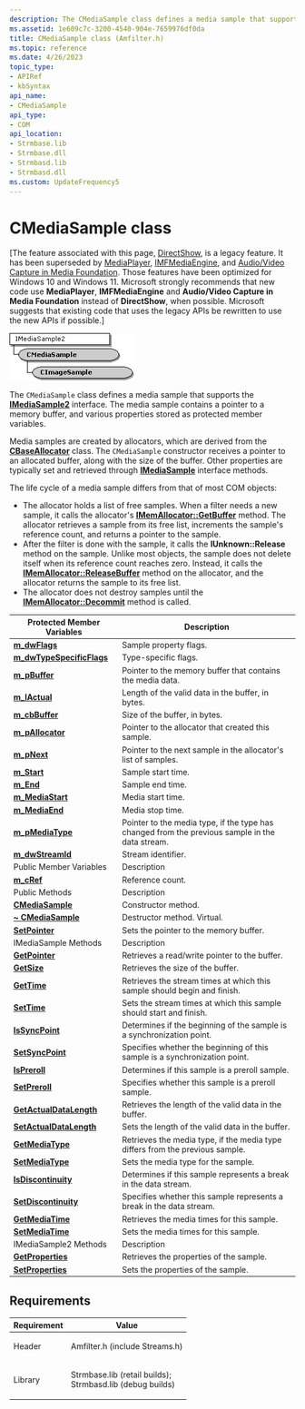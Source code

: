 ```yaml
---
description: The CMediaSample class defines a media sample that supports the IMediaSample2 interface. The media sample contains a pointer to a memory buffer, and various properties stored as protected member variables.
ms.assetid: 1e609c7c-3200-4540-904e-7659976df0da
title: CMediaSample class (Amfilter.h)
ms.topic: reference
ms.date: 4/26/2023
topic_type: 
- APIRef
- kbSyntax
api_name: 
- CMediaSample
api_type: 
- COM
api_location: 
- Strmbase.lib
- Strmbase.dll
- Strmbasd.lib
- Strmbasd.dll
ms.custom: UpdateFrequency5
---
```


# CMediaSample class

\[The feature associated with this page, [DirectShow](/windows/win32/directshow/directshow), is a legacy feature. It has been superseded by [MediaPlayer](/uwp/api/Windows.Media.Playback.MediaPlayer), [IMFMediaEngine](/windows/win32/api/mfmediaengine/nn-mfmediaengine-imfmediaengine), and [Audio/Video Capture in Media Foundation](/windows/win32/medfound/audio-video-capture-in-media-foundation). Those features have been optimized for Windows 10 and Windows 11. Microsoft strongly recommends that new code use **MediaPlayer**, **IMFMediaEngine** and **Audio/Video Capture in Media Foundation** instead of **DirectShow**, when possible. Microsoft suggests that existing code that uses the legacy APIs be rewritten to use the new APIs if possible.\]

![cmediasample class hierarchy](images/wutil03.png)

The `CMediaSample` class defines a media sample that supports the [**IMediaSample2**](/windows/desktop/api/Strmif/nn-strmif-imediasample2) interface. The media sample contains a pointer to a memory buffer, and various properties stored as protected member variables.

Media samples are created by allocators, which are derived from the [**CBaseAllocator**](cbaseallocator.md) class. The `CMediaSample` constructor receives a pointer to an allocated buffer, along with the size of the buffer. Other properties are typically set and retrieved through [**IMediaSample**](/windows/desktop/api/Strmif/nn-strmif-imediasample) interface methods.

The life cycle of a media sample differs from that of most COM objects:

-   The allocator holds a list of free samples. When a filter needs a new sample, it calls the allocator's [**IMemAllocator::GetBuffer**](/windows/desktop/api/Strmif/nf-strmif-imemallocator-getbuffer) method. The allocator retrieves a sample from its free list, increments the sample's reference count, and returns a pointer to the sample.
-   After the filter is done with the sample, it calls the **IUnknown::Release** method on the sample. Unlike most objects, the sample does not delete itself when its reference count reaches zero. Instead, it calls the [**IMemAllocator::ReleaseBuffer**](/windows/desktop/api/Strmif/nf-strmif-imemallocator-releasebuffer) method on the allocator, and the allocator returns the sample to its free list.
-   The allocator does not destroy samples until the [**IMemAllocator::Decommit**](/windows/desktop/api/Strmif/nf-strmif-imemallocator-decommit) method is called.



| Protected Member Variables                                           | Description                                                                                     |
|----------------------------------------------------------------------|-------------------------------------------------------------------------------------------------|
| [**m\_dwFlags**](cmediasample-m-dwflags.md)                         | Sample property flags.                                                                          |
| [**m\_dwTypeSpecificFlags**](cmediasample-m-dwtypespecificflags.md) | Type-specific flags.                                                                            |
| [**m\_pBuffer**](cmediasample-m-pbuffer.md)                         | Pointer to the memory buffer that contains the media data.                                      |
| [**m\_lActual**](cmediasample-m-lactual.md)                         | Length of the valid data in the buffer, in bytes.                                               |
| [**m\_cbBuffer**](cmediasample-m-cbbuffer.md)                       | Size of the buffer, in bytes.                                                                   |
| [**m\_pAllocator**](cmediasample-m-pallocator.md)                   | Pointer to the allocator that created this sample.                                              |
| [**m\_pNext**](cmediasample-m-pnext.md)                             | Pointer to the next sample in the allocator's list of samples.                                  |
| [**m\_Start**](cmediasample-m-start.md)                             | Sample start time.                                                                              |
| [**m\_End**](cmediasample-m-end.md)                                 | Sample end time.                                                                                |
| [**m\_MediaStart**](cmediasample-m-mediastart.md)                   | Media start time.                                                                               |
| [**m\_MediaEnd**](cmediasample-m-mediaend.md)                       | Media stop time.                                                                                |
| [**m\_pMediaType**](cmediasample-m-pmediatype.md)                   | Pointer to the media type, if the type has changed from the previous sample in the data stream. |
| [**m\_dwStreamId**](cmediasample-m-dwstreamid.md)                   | Stream identifier.                                                                              |
| Public Member Variables                                              | Description                                                                                     |
| [**m\_cRef**](cmediasample-m-cref.md)                               | Reference count.                                                                                |
| Public Methods                                                       | Description                                                                                     |
| [**CMediaSample**](cmediasample-cmediasample.md)                    | Constructor method.                                                                             |
| [**~ CMediaSample**](cmediasample--cmediasample.md)                 | Destructor method. Virtual.                                                                     |
| [**SetPointer**](cmediasample-setpointer.md)                        | Sets the pointer to the memory buffer.                                                          |
| IMediaSample Methods                                                 | Description                                                                                     |
| [**GetPointer**](cmediasample-getpointer.md)                        | Retrieves a read/write pointer to the buffer.                                                   |
| [**GetSize**](cmediasample-getsize.md)                              | Retrieves the size of the buffer.                                                               |
| [**GetTime**](cmediasample-gettime.md)                              | Retrieves the stream times at which this sample should begin and finish.                        |
| [**SetTime**](cmediasample-settime.md)                              | Sets the stream times at which this sample should start and finish.                             |
| [**IsSyncPoint**](cmediasample-issyncpoint.md)                      | Determines if the beginning of the sample is a synchronization point.                           |
| [**SetSyncPoint**](cmediasample-setsyncpoint.md)                    | Specifies whether the beginning of this sample is a synchronization point.                      |
| [**IsPreroll**](cmediasample-ispreroll.md)                          | Determines if this sample is a preroll sample.                                                  |
| [**SetPreroll**](cmediasample-setpreroll.md)                        | Specifies whether this sample is a preroll sample.                                              |
| [**GetActualDataLength**](cmediasample-getactualdatalength.md)      | Retrieves the length of the valid data in the buffer.                                           |
| [**SetActualDataLength**](cmediasample-setactualdatalength.md)      | Sets the length of the valid data in the buffer.                                                |
| [**GetMediaType**](cmediasample-getmediatype.md)                    | Retrieves the media type, if the media type differs from the previous sample.                   |
| [**SetMediaType**](cmediasample-setmediatype.md)                    | Sets the media type for the sample.                                                             |
| [**IsDiscontinuity**](cmediasample-isdiscontinuity.md)              | Determines if this sample represents a break in the data stream.                                |
| [**SetDiscontinuity**](cmediasample-setdiscontinuity.md)            | Specifies whether this sample represents a break in the data stream.                            |
| [**GetMediaTime**](cmediasample-getmediatime.md)                    | Retrieves the media times for this sample.                                                      |
| [**SetMediaTime**](cmediasample-setmediatime.md)                    | Sets the media times for this sample.                                                           |
| IMediaSample2 Methods                                                | Description                                                                                     |
| [**GetProperties**](cmediasample-getproperties.md)                  | Retrieves the properties of the sample.                                                         |
| [**SetProperties**](cmediasample-setproperties.md)                  | Sets the properties of the sample.                                                              |



 

## Requirements



| Requirement | Value |
|--------------------|--------------------------------------------------------------------------------------------------------------------------------------------------------------------------------------------|
| Header<br/>  | <dl> <dt>Amfilter.h (include Streams.h)</dt> </dl>                                                                                  |
| Library<br/> | <dl> <dt>Strmbase.lib (retail builds); </dt> <dt>Strmbasd.lib (debug builds)</dt> </dl> |



 

 




